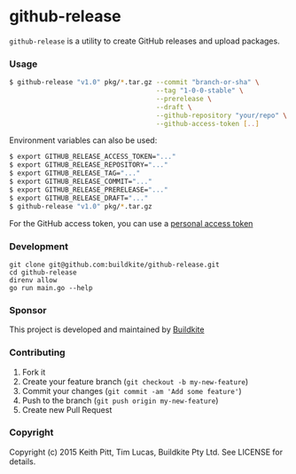 # github-release

`github-release` is a utility to create GitHub releases and upload packages.

### Usage

```bash
$ github-release "v1.0" pkg/*.tar.gz --commit "branch-or-sha" \
                                     --tag "1-0-0-stable" \
                                     --prerelease \
                                     --draft \
                                     --github-repository "your/repo" \
                                     --github-access-token [..]
```

Environment variables can also be used:

```bash
$ export GITHUB_RELEASE_ACCESS_TOKEN="..."
$ export GITHUB_RELEASE_REPOSITORY="..."
$ export GITHUB_RELEASE_TAG="..."
$ export GITHUB_RELEASE_COMMIT="..."
$ export GITHUB_RELEASE_PRERELEASE="..."
$ export GITHUB_RELEASE_DRAFT="..."
$ github-release "v1.0" pkg/*.tar.gz
```

For the GitHub access token, you can use a [personal access token](https://github.com/settings/applications#personal-access-tokens)

### Development

```
git clone git@github.com:buildkite/github-release.git
cd github-release
direnv allow
go run main.go --help
```

### Sponsor

This project is developed and maintained by [Buildkite](https://buildkite.com)

### Contributing

1. Fork it
2. Create your feature branch (`git checkout -b my-new-feature`)
3. Commit your changes (`git commit -am 'Add some feature'`)
4. Push to the branch (`git push origin my-new-feature`)
5. Create new Pull Request

### Copyright

Copyright (c) 2015 Keith Pitt, Tim Lucas, Buildkite Pty Ltd. See LICENSE for details.
